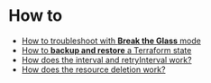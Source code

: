 # How to

  - [How to troubleshoot with **Break the Glass** mode](troubleshooting_with_break_the_glass_mode.md)
  - [How to **backup and restore** a Terraform state](backup_and_restore_a_Terraform_state.md)
  - [How does the interval and retryInterval work?](interval_and_retryInterval.md)
  - [How does the resource deletion work?](resource_deletion.md)
